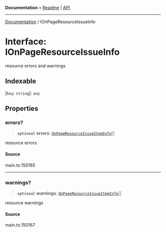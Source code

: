 **Documentation** • [Readme](../README.md) \| [API](../globals.md)

***

[Documentation](../README.md) / IOnPageResourceIssueInfo

# Interface: IOnPageResourceIssueInfo

resource errors and warnings

## Indexable

 \[`key`: `string`\]: `any`

## Properties

### errors?

> **`optional`** **errors**: [`OnPageResourceIssueItemInfo`](../classes/OnPageResourceIssueItemInfo.md)[]

resource errors

#### Source

main.ts:150165

***

### warnings?

> **`optional`** **warnings**: [`OnPageResourceIssueItemInfo`](../classes/OnPageResourceIssueItemInfo.md)[]

resource warnings

#### Source

main.ts:150167
